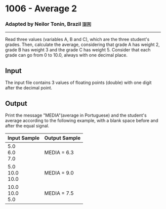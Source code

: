 # 1006 - Average 2
### Adapted by Neilor Tonin, Brazil <span>&#x1f1e7;&#x1f1f7;</span>
---

Read three values (variables A, B and C), which are the three student's grades. Then, calculate the average, considering that grade A has weight 2, grade B has weight 3 and the grade C has weight 5. Consider that each grade can go from 0 to 10.0, always with one decimal place.

## Input

The input file contains 3 values of floating points (double) with one digit after the decimal point.

## Output

Print the message "MEDIA"(average in Portuguese) and the student's average according to the following example, with a blank space before and after the equal signal.

| Input Sample | Output Sample |
| --- | --- |
|5.0</br>6.0</br>7.0|MEDIA = 6.3|
|5.0</br>10.0</br>10.0|MEDIA = 9.0|
|10.0</br>10.0</br>5.0|MEDIA = 7.5|